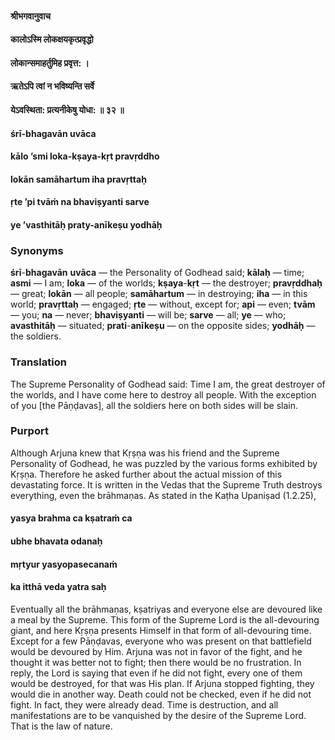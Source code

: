 #### श्रीभगवानुवाच
#### कालोऽस्मि लोकक्षयकृत्प्रवृद्धो
#### लोकान्समाहर्तुमिह प्रवृत्त: ।
#### ऋतेऽपि त्वां न भविष्यन्ति सर्वे
#### येऽवस्थिता: प्रत्यनीकेषु योधा: ॥ ३२ ॥

#### śrī-bhagavān uvāca
#### kālo ’smi loka-kṣaya-kṛt pravṛddho
#### lokān samāhartum iha pravṛttaḥ
#### ṛte ’pi tvāṁ na bhaviṣyanti sarve
#### ye ’vasthitāḥ praty-anīkeṣu yodhāḥ

### Synonyms

**śrī**-**bhagavān** **uvāca** — the Personality of Godhead said; **kālaḥ** — time; **asmi** — I am; **loka** — of the worlds; **kṣaya**-**kṛt** — the destroyer; **pravṛddhaḥ** — great; **lokān** — all people; **samāhartum** — in destroying; **iha** — in this world; **pravṛttaḥ** — engaged; **ṛte** — without, except for; **api** — even; **tvām** — you; **na** — never; **bhaviṣyanti** — will be; **sarve** — all; **ye** — who; **avasthitāḥ** — situated; **prati**-**anīkeṣu** — on the opposite sides; **yodhāḥ** — the soldiers.

### Translation

The Supreme Personality of Godhead said: Time I am, the great destroyer of the worlds, and I have come here to destroy all people. With the exception of you [the Pāṇḍavas], all the soldiers here on both sides will be slain.

### Purport

Although Arjuna knew that Kṛṣṇa was his friend and the Supreme Personality of Godhead, he was puzzled by the various forms exhibited by Kṛṣṇa. Therefore he asked further about the actual mission of this devastating force. It is written in the Vedas that the Supreme Truth destroys everything, even the brāhmaṇas. As stated in the Kaṭha Upaniṣad (1.2.25),

#### yasya brahma ca kṣatraṁ ca
#### ubhe bhavata odanaḥ
#### mṛtyur yasyopasecanaṁ
#### ka itthā veda yatra saḥ

Eventually all the brāhmaṇas, kṣatriyas and everyone else are devoured like a meal by the Supreme. This form of the Supreme Lord is the all-devouring giant, and here Kṛṣṇa presents Himself in that form of all-devouring time. Except for a few Pāṇḍavas, everyone who was present on that battlefield would be devoured by Him. Arjuna was not in favor of the fight, and he thought it was better not to fight; then there would be no frustration. In reply, the Lord is saying that even if he did not fight, every one of them would be destroyed, for that was His plan. If Arjuna stopped fighting, they would die in another way. Death could not be checked, even if he did not fight. In fact, they were already dead. Time is destruction, and all manifestations are to be vanquished by the desire of the Supreme Lord. That is the law of nature.